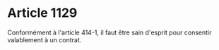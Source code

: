# Article 1129

Conformément à l'article 414-1, il faut être sain d'esprit pour consentir valablement à un contrat.
